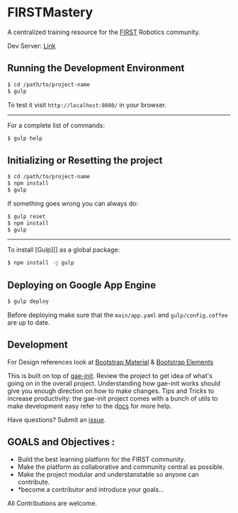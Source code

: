 FIRSTMastery
============

A centralized training resource for the [FIRST](http://www.usfirst.org/) Robotics community.

Dev Server: [Link](http://dev.firstmastery.com/)

Running the Development Environment
-----------------------------------

```bash
$ cd /path/to/project-name
$ gulp
```

To test it visit `http://localhost:8080/` in your browser.

- - - - - - - - - - - - - - - - - - - - - - - - - - - - - - - - - - - - - - - -

For a complete list of commands:

```bash
$ gulp help
```

Initializing or Resetting the project
------------------------------------

```bash
$ cd /path/to/project-name
$ npm install
$ gulp
```

If something goes wrong you can always do:

```bash
$ gulp reset
$ npm install
$ gulp
```

- - - - - - - - - - - - - - - - - - - - - - - - - - - - - - - - - - - - - - - -

To install [Gulp][] as a global package:

```bash
$ npm install -g gulp
```

Deploying on Google App Engine
------------------------------

```bash
$ gulp deploy
```

Before deploying make sure that the `main/app.yaml` and `gulp/config.coffee`
are up to date.

Development
-----------
For Design references look at [Bootstrap Material](https://github.com/FezVrasta/bootstrap-material-design#getting-started) & [Bootstrap Elements](http://fezvrasta.github.io/bootstrap-material-design/bootstrap-elements.html)

This is built on top of [gae-init](https://github.com/gae-init/gae-init). Review the project to get idea of what's going on in the overall project. Understanding how gae-init works should give you enough direction on how to make changes.
Tips and Tricks to increase productivity: the gae-init project comes with a bunch of utils to make development easy refer to the d[ocs](http://docs.gae-init.appspot.com/what/) for more help.

Have questions? Submit an [issue](https://github.com/wilfriedE/FIRSTMastery/issues/new).

GOALS and Objectives :
---------------------
- Build the best learning platform for the FIRST community.
- Make the platform as collaborative and community central as possible.
- Make the project modular and understanstable so anyone can contribute.
- *become a contributor and introduce your goals...

All Contributions are welcome. 
